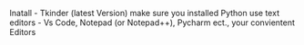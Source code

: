 Inatall - Tkinder (latest Version)
make sure you installed Python 
use text editors - Vs Code, Notepad (or Notepad++), Pycharm ect., your convientent Editors
